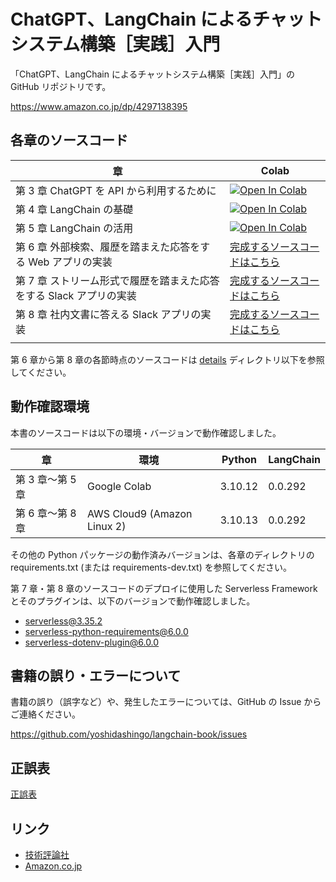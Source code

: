 # ChatGPT、LangChain によるチャットシステム構築［実践］入門

「ChatGPT、LangChain によるチャットシステム構築［実践］入門」の GitHub リポジトリです。

https://www.amazon.co.jp/dp/4297138395

## 各章のソースコード

| 章                                                                  | Colab                                                                                                                                                                                 |
| ------------------------------------------------------------------- | ------------------------------------------------------------------------------------------------------------------------------------------------------------------------------------- |
| 第 3 章 ChatGPT を API から利用するために                           | [![Open In Colab](https://colab.research.google.com/assets/colab-badge.svg)](https://colab.research.google.com/github/yoshidashingo/langchain-book/blob/main/chapter3/notebook.ipynb) |
| 第 4 章 LangChain の基礎                                            | [![Open In Colab](https://colab.research.google.com/assets/colab-badge.svg)](https://colab.research.google.com/github/yoshidashingo/langchain-book/blob/main/chapter4/notebook.ipynb) |
| 第 5 章 LangChain の活用                                            | [![Open In Colab](https://colab.research.google.com/assets/colab-badge.svg)](https://colab.research.google.com/github/yoshidashingo/langchain-book/blob/main/chapter5/notebook.ipynb) |
| 第 6 章 外部検索、履歴を踏まえた応答をする Web アプリの実装         | [完成するソースコードはこちら](./chapter6/)                                                                                                                                           |
| 第 7 章 ストリーム形式で履歴を踏まえた応答をする Slack アプリの実装 | [完成するソースコードはこちら](./chapter7/)                                                                                                                                           |
| 第 8 章 社内文書に答える Slack アプリの実装                         | [完成するソースコードはこちら](./chapter8/)                                                                                                                                           |
|                                                                     |

第 6 章から第 8 章の各節時点のソースコードは [details](./details) ディレクトリ以下を参照してください。

## 動作確認環境

本書のソースコードは以下の環境・バージョンで動作確認しました。

| 章               | 環境                        | Python  | LangChain |
| ---------------- | --------------------------- | ------- | --------- |
| 第 3 章〜第 5 章 | Google Colab                | 3.10.12 | 0.0.292   |
| 第 6 章〜第 8 章 | AWS Cloud9 (Amazon Linux 2) | 3.10.13 | 0.0.292   |

その他の Python パッケージの動作済みバージョンは、各章のディレクトリの requirements.txt (または requirements-dev.txt) を参照してください。

第 7 章・第 8 章のソースコードのデプロイに使用した Serverless Framework とそのプラグインは、以下のバージョンで動作確認しました。

- serverless@3.35.2
- serverless-python-requirements@6.0.0
- serverless-dotenv-plugin@6.0.0

## 書籍の誤り・エラーについて

書籍の誤り（誤字など）や、発生したエラーについては、GitHub の Issue からご連絡ください。

https://github.com/yoshidashingo/langchain-book/issues

## 正誤表

[正誤表](./errata.md)

## リンク

- [技術評論社](https://gihyo.jp/book/2023/978-4-297-13839-4)
- [Amazon.co.jp](https://www.amazon.co.jp/dp/4297138395)
